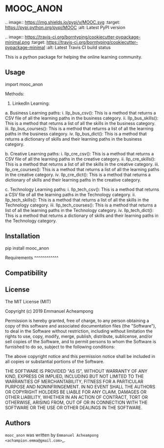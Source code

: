 MOOC_ANON
====

.. image:: https://img.shields.io/pypi/v/MOOC.svg
    :target: https://pypi.python.org/pypi/MOOC
    :alt: Latest PyPI version

.. image:: https://travis-ci.org/borntyping/cookiecutter-pypackage-minimal.png
   :target: https://travis-ci.org/borntyping/cookiecutter-pypackage-minimal
   :alt: Latest Travis CI build status

This is a python package for helping the online learning community.

Usage
-----
import mooc_anon

Methods:

1. LinkedIn Learning:

  a. Business Learning paths:
    i. llp_bus_csv(): This is a method that returns a CSV file of all the learning paths in the business category.
    ii. llp_bus_skills(): This is a method that returns a list of all the skills in the business category.
    iii. llp_bus_courses(): This is a method that returns a list of all the learning paths in the business category.
    iv. llp_bus_dict(): This is a method that returns a dictionary of skills and their learning paths in the business category.


   b. Creative Learning paths:
     i. llp_cre_csv(): This is a method that returns a CSV file of all the learning paths in the creative category.
     ii. llp_cre_skills(): This is a method that returns a list of all the skills in the creative category.
     iii. llp_cre_courses(): This is a method that returns a list of all the learning paths in the creative category.
     iv. llp_cre_dict(): This is a method that returns a dictionary of skills and their learning paths in the creative category.

   c. Technology Learning paths:
     i. llp_tech_csv(): This is a method that returns a CSV file of all the learning paths in the Technology category.
     ii. llp_tech_skills(): This is a method that returns a list of all the skills in the Technology category.
     iii. llp_tech_courses(): This is a method that returns a list of all the learning paths in the Technology category.
     iv. llp_tech_dict(): This is a method that returns a dictionary of skills and their learning paths in the Technology category.


Installation
------------
pip install mooc_anon

Requirements
^^^^^^^^^^^^

Compatibility
-------------

License
-------
The MIT License (MIT)

Copyright (c) 2019 Emmanuel Acheampong

Permission is hereby granted, free of charge, to any person obtaining a copy
of this software and associated documentation files (the "Software"), to deal
in the Software without restriction, including without limitation the rights
to use, copy, modify, merge, publish, distribute, sublicense, and/or sell
copies of the Software, and to permit persons to whom the Software is
furnished to do so, subject to the following conditions:

The above copyright notice and this permission notice shall be included in all
copies or substantial portions of the Software.

THE SOFTWARE IS PROVIDED "AS IS", WITHOUT WARRANTY OF ANY KIND, EXPRESS OR
IMPLIED, INCLUDING BUT NOT LIMITED TO THE WARRANTIES OF MERCHANTABILITY,
FITNESS FOR A PARTICULAR PURPOSE AND NONINFRINGEMENT. IN NO EVENT SHALL THE
AUTHORS OR COPYRIGHT HOLDERS BE LIABLE FOR ANY CLAIM, DAMAGES OR OTHER
LIABILITY, WHETHER IN AN ACTION OF CONTRACT, TORT OR OTHERWISE, ARISING FROM,
OUT OF OR IN CONNECTION WITH THE SOFTWARE OR THE USE OR OTHER DEALINGS IN THE
SOFTWARE.


Authors
-------

`mooc_anon` was written by `Emmanuel Acheampong <achampion.emma@gmail.com>`_.
